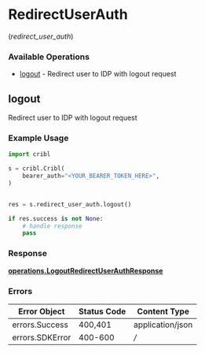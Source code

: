 # RedirectUserAuth
(*redirect_user_auth*)

### Available Operations

* [logout](#logout) - Redirect user to IDP with logout request

## logout

Redirect user to IDP with logout request

### Example Usage

```python
import cribl

s = cribl.Cribl(
    bearer_auth="<YOUR_BEARER_TOKEN_HERE>",
)


res = s.redirect_user_auth.logout()

if res.success is not None:
    # handle response
    pass
```


### Response

**[operations.LogoutRedirectUserAuthResponse](../../models/operations/logoutredirectuserauthresponse.md)**
### Errors

| Error Object     | Status Code      | Content Type     |
| ---------------- | ---------------- | ---------------- |
| errors.Success   | 400,401          | application/json |
| errors.SDKError  | 400-600          | */*              |
